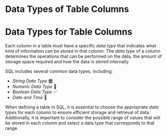 # Data Types of Table Columns

# Data Types for Table Columns

Each column in a table must have a specific *data type* that indicates what kind of information can be stored in that column. The *data type* of a column determines the operations that can be performed on the data, the amount of storage space required and how the data is stored internally.

SQL includes several common data types, including:

- *String Data Type* 🆎
- *Numeric Data Type* 🔢
- *Boolean Data Type ✅*
- *Date and Time* 📅

When defining a table in SQL, it is essential to choose the appropriate *data types* for each column to ensure efficient storage and retrieval of data. Additionally, it is important to consider the possible range of values that will be stored in each column and select a data type that corresponds to that range.